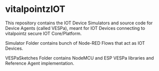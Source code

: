 # vitalpointzIOT
This repository contains the IOT Device Simulators and  source code for Device Agents (called VESPa), meant for IOT Devices 
connecting to vitalpointz secure IOT Core/Platform. 


Simulator Folder contains bunch of Node-RED Flows that act as IOT Devices.


VESPaSketches Folder contains NodeMCU and ESP VESPa libraries and Reference Agent implementation.
